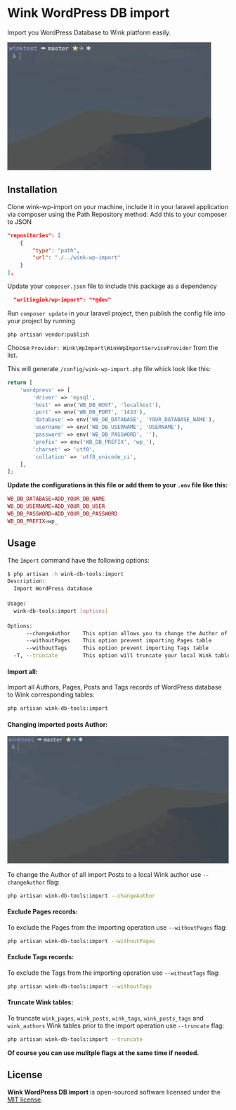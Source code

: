 # Wink WordPress DB import

Import you WordPress Database to Wink platform easily.  

![](import.gif)

Installation
----
Clone wink-wp-import on your machine, include it in your laravel application via composer using the Path Repository method:
Add this to your composer to JSON
```json
"repositories": [
    {
        "type": "path",
        "url": "./../wink-wp-import"
    }
],
```
Update your `composer.json` file to include this package as a dependency
```json
  "writingink/wp-import": "*@dev"
```

Run `composer update` in your laravel project, then publish the config file into your project by running
```
php artisan vendor:publish
```
Choose `Provider: Wink\WpImport\WinkWpImportServiceProvider` from the list.

This will generate `/config/wink-wp-import.php` file whick look like this:
```php
return [
    'wordpress' => [
        'driver' => 'mysql',
        'host' => env('WB_DB_HOST', 'localhost'),
        'port' => env('WB_DB_PORT', '1433'),
        'database' => env('WB_DB_DATABASE', 'YOUR_DATABASE_NAME'),
        'username' => env('WB_DB_USERNAME', 'USERNAME'),
        'password' => env('WB_DB_PASSWORD', ''),
        'prefix' => env('WB_DB_PREFIX', 'wp_'),
        'charset' => 'utf8',
        'collation' => 'utf8_unicode_ci',
    ],
];
```
__Update the configurations in this file or add them to your `.env` file like this:__
```php
WB_DB_DATABASE=ADD_YOUR_DB_NAME
WB_DB_USERNAME=ADD_YOUR_DB_USER
WB_DB_PASSWORD=ADD_YOUR_DB_PASSWORD
WB_DB_PREFIX=wp_
```

## Usage
The `Import` command have the following options:
```sh
$ php artisan -h wink-db-tools:import
Description:
  Import WordPress database

Usage:
  wink-db-tools:import [options]

Options:
      --changeAuthor    This option allows you to change the Author of imported posts.
      --withoutPages    This option prevent importing Pages table
      --withoutTags     This option prevent importing Tags table
  -T, --truncate        This option will truncate your local Wink tables (wink_pages, wink_posts, wink_tags, wink_posts_tags, wink_authors) prior to the import operation.
```

#### Import all:
Import all Authors, Pages, Posts and Tags records of WordPress database to Wink corresponding tables:
```sh
php artisan wink-db-tools:import
```

#### Changing imported posts Author:
![](change-author.gif)

To change the Author of all import Posts to a local Wink author use `--changeAuthor` flag: 
```sh
php artisan wink-db-tools:import --changeAuthor
```

#### Exclude Pages records:
To exclude the Pages from the importing operation use `--withoutPages` flag: 
```sh
php artisan wink-db-tools:import --withoutPages
```

#### Exclude Tags records:
To exclude the Tags from the importing operation use `--withoutTags` flag: 
```sh
php artisan wink-db-tools:import --withoutTags
```

#### Truncate Wink tables:
To truncate `wink_pages`, `wink_posts`, `wink_tags`, `wink_posts_tags` and `wink_authors` Wink tables prior to the import operation use `--truncate` flag:
```sh
php artisan wink-db-tools:import --truncate
```

__Of course you can use mulitple flags at the same time if needed.__


## License

**Wink WordPress DB import** is open-sourced software licensed under the [MIT license](https://opensource.org/licenses/MIT).
